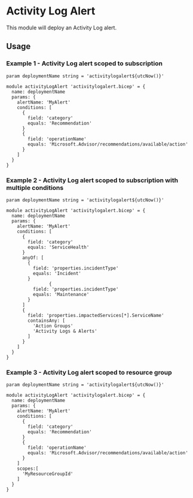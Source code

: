 # Activity Log Alert
This module will deploy an Activity Log alert.

## Usage

### Example 1 - Activity Log alert scoped to subscription
``` bicep
param deploymentName string = 'activitylogalert${utcNow()}'

module activityLogAlert 'activitylogalert.bicep' = {
  name: deploymentName  
  params: {
    alertName: 'MyAlert'
    conditions: [
      {
        field: 'category'
        equals: 'Recommendation'
      }
      {
        field: 'operationName'
        equals: 'Microsoft.Advisor/recommendations/available/action'
      }
    ]
  }
}
```

### Example 2 - Activity Log alert scoped to subscription with multiple conditions
``` bicep
param deploymentName string = 'activitylogalert${utcNow()}'

module activityLogAlert 'activitylogalert.bicep' = {
  name: deploymentName  
  params: {
    alertName: 'MyAlert'
    conditions: [
      {
        field: 'category'
        equals: 'ServiceHealth'
      }
      anyOf: [
        {
          field: 'properties.incidentType'
          equals: 'Incident'
        }
                {
          field: 'properties.incidentType'
          equals: 'Maintenance'
        }
      ]
      {
        field: 'properties.impactedServices[*].ServiceName'
        containsAny: [
          'Action Groups'
          'Activity Logs & Alerts'
        ]
      } 
    ]
  }
}
```

### Example 3 - Activity Log alert scoped to resource group
``` bicep
param deploymentName string = 'activitylogalert${utcNow()}'

module activityLogAlert 'activitylogalert.bicep' = {
  name: deploymentName  
  params: {
    alertName: 'MyAlert'
    conditions: [
      {
        field: 'category'
        equals: 'Recommendation'
      }
      {
        field: 'operationName'
        equals: 'Microsoft.Advisor/recommendations/available/action'
      }
    ]
    scopes:[
      'MyResourceGroupId'
    ]
  }
}
```
